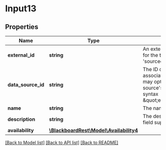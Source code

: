 # Input13

## Properties
Name | Type | Description | Notes
------------ | ------------- | ------------- | -------------
**external_id** | **string** | An externally-defined unique ID for the term.  Formerly known as &#39;sourcedidId&#39;. | [optional] 
**data_source_id** | **string** | The ID of the data source associated with this term.  This may optionally be the data source&#39;s externalId using the syntax \&quot;externalId:math101\&quot;. | [optional] 
**name** | **string** | The name of the term. | [optional] 
**description** | **string** | The description of the term. This field supports BbML. | [optional] 
**availability** | [**\BlackboardRest\Model\Availability4**](Availability4.md) |  | [optional] 

[[Back to Model list]](../README.md#documentation-for-models) [[Back to API list]](../README.md#documentation-for-api-endpoints) [[Back to README]](../README.md)


